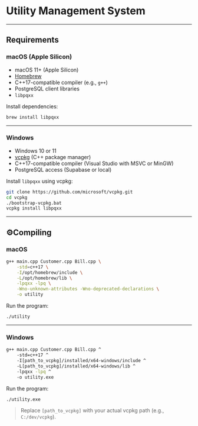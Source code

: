 # Utility Management System

---

## Requirements

### macOS (Apple Silicon)

- macOS 11+ (Apple Silicon)
- [Homebrew](https://brew.sh/)
- C++17-compatible compiler (e.g., `g++`)
- PostgreSQL client libraries
- `libpqxx`

Install dependencies:

```bash
brew install libpqxx
```

---

### Windows

- Windows 10 or 11
- [vcpkg](https://github.com/microsoft/vcpkg) (C++ package manager)
- C++17-compatible compiler (Visual Studio with MSVC or MinGW)
- PostgreSQL access (Supabase or local)

Install `libpqxx` using vcpkg:

```bash
git clone https://github.com/microsoft/vcpkg.git
cd vcpkg
./bootstrap-vcpkg.bat
vcpkg install libpqxx
```

---

## ⚙Compiling

### macOS

```bash
g++ main.cpp Customer.cpp Bill.cpp \
    -std=c++17 \
    -I/opt/homebrew/include \
    -L/opt/homebrew/lib \
    -lpqxx -lpq \
    -Wno-unknown-attributes -Wno-deprecated-declarations \
    -o utility
```

Run the program:

```bash
./utility
```

---

### Windows

```bash
g++ main.cpp Customer.cpp Bill.cpp ^
    -std=c++17 ^
    -I[path_to_vcpkg]/installed/x64-windows/include ^
    -L[path_to_vcpkg]/installed/x64-windows/lib ^
    -lpqxx -lpq ^
    -o utility.exe
```

Run the program:

```bash
./utility.exe
```

> Replace `[path_to_vcpkg]` with your actual vcpkg path (e.g., `C:/dev/vcpkg`).


